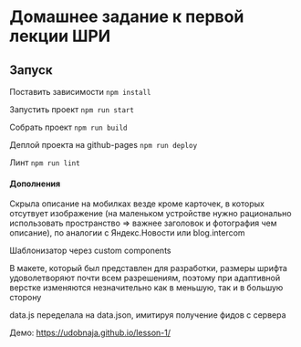 # Домашнее задание к первой лекции ШРИ

## Запуск

Поставить зависимости `npm install`
    
Запустить проект `npm run start`

Собрать проект `npm run build`

Деплой проекта на github-pages `npm run deploy`

Линт `npm run lint`

#### Дополнения
    
Скрыла описание на мобилках везде кроме карточек, в которых отсутвует изображение
(на маленьком устройстве нужно рационально использовать пространство => важнее заголовок и фотография чем описание),
по аналогии с Яндекс.Новости или blog.intercom

Шаблонизатор через custom components

В макете, который был представлен для разработки, размеры шрифта удоволетворяют почти всем разрешениям, 
поэтому при адаптивной верстке изменяются незначительно как в меньшую, так и в большую сторону

data.js переделала на data.json, имитируя получение фидов с сервера

Демо: https://udobnaja.github.io/lesson-1/
